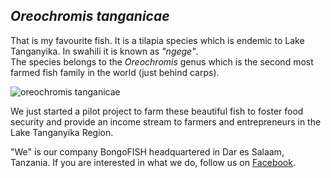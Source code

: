 ## _Oreochromis tanganicae_

That is my favourite fish. It is a tilapia species which is endemic to Lake Tanganyika. In swahili it is known as *"ngege"*.   
The species belongs to the _Oreochromis_ genus which is the second most farmed fish family in the world (just behind carps).

![_oreochromis tanganicae_](https://upload.wikimedia.org/wikipedia/commons/7/7e/Oreochromis_tanganicae_%28G%C3%BCnther%29.jpg)


We just started a pilot project to farm these beautiful fish to foster food security and provide an income stream to farmers and entrepreneurs in the Lake Tanganyika Region.

"We" is our company BongoFISH headquartered in Dar es Salaam, Tanzania. If you are interested in what we do, follow us on [Facebook](https://www.facebook.com/BongoFishTanzania/).
